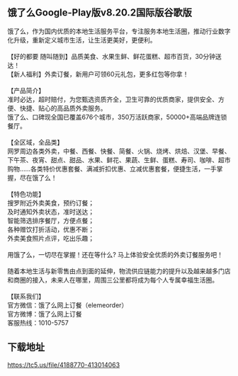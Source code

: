 ## 饿了么Google-Play版v8.20.2国际版谷歌版
饿了么，作为国内优质的本地生活服务平台，专注服务本地生活圈，推动行业数字化升级，重新定义城市生活，让生活更美好，更便利。 <br> <br>【好的都要 随叫随到】品质美食、水果生鲜、鲜花蛋糕、超市百货，30分钟送达！ <br>【新人福利】外卖订餐，新用户可领60元礼包，更多红包等你拿！ <br> <br>【产品简介】 <br>准时必达，超时赔付，为您甄选资质齐全，卫生可靠的优质商家，提供安全、方便、快捷、贴心的高品质外卖服务。 <br>饿了么、口碑现全国已覆盖676个城市，350万活跃商家，50000+高端品牌连锁餐厅。 <br> <br>【全区域，全品类】 <br>网罗周边各类外卖，中餐、西餐、快餐、简餐、火锅、烧烤、烘焙、汉堡、早餐、下午茶、夜宵、甜点、甜品、水果、鲜花、果蔬、生鲜、蛋糕、寿司、咖啡、超市购物……各类特价优惠套餐、满减折扣优惠、立减优惠套餐，便捷生活，一手掌握，尽在饿了么！ <br> <br>【特色功能】 <br>搜罗附近外卖美食，预约订餐； <br>及时通知外卖状态，准时送达； <br>智能筛选排序餐厅，方便点餐； <br>各种赠饮打折活动，优惠不断； <br>外卖美食照片点评，吃出乐趣； <br> <br>用饿了么，一切尽在掌握！还在等什么? 马上体验安全优质的外卖订餐服务吧！ <br> <br>随着本地生活与新零售由点到面的延伸，物流供应链能力的提升以及越来越多门店和商圈的接入，未来人在哪里，周围三公里都将成为每个人专属幸福生活圈。 <br> <br>【联系我们】 <br>官方微信：饿了么网上订餐（elemeorder） <br>官方微博：饿了么网上订餐 <br>客服热线：1010-5757
## 下载地址
https://tc5.us/file/4188770-413014063